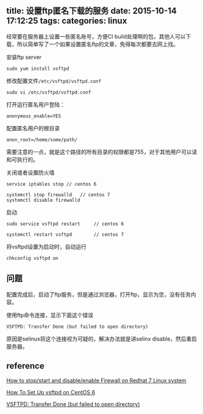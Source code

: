 title: 设置ftp匿名下载的服务
date: 2015-10-14 17:12:25
tags:
categories: linux
---

经常要在服务器上设置一些匿名账号，方便CI build处理啊的包，其他人可以下载，所以简单写了一个如果设置匿名ftp的文章，免得每次都要去网上找。

<!--more-->

安装ftp server

```
sudo yum install vsftpd
```

修改配置文件`/etc/vsftpd/vsftpd.conf`

```
sudo vi /etc/vsftpd/vsftpd.conf
```

打开运行匿名用户登陆：

```
anonymous_enable=YES
```

配置匿名用户的根目录

```
anon_root=/home/some/path/
```

需要注意的一点，就是这个路径的所有目录的权限都是755，对于其他用户可以读和可执行的。

关闭或者设置防火墙
```
service iptables stop // centos 6

systemctl stop firewalld   // centos 7
systemctl disable firewalld
```


启动
```
sudo service vsftpd restart     // centos 6

systemctl restart vsftpd        // centos 7
```

将vsftpd设置为启动时，自动运行
```
chkconfig vsftpd on
```

## 问题
配置完成后，启动了ftp服务，但是通过浏览器，打开ftp，显示为空，没有任务内容。

使用ftp命令连接，显示下面这个错误

```
VSFTPD: Transfer Done (but failed to open directory)
```

原因是selinux将这个连接视为可疑的，解决办法就是讲selinx disable，然后重启服务器。

## reference

[How to stop/start and disable/enable Firewall on Redhat 7 Linux system](http://linuxconfig.org/how-to-stop-start-and-disable-enable-firewall-on-redhat-7-linux-system)

[How To Set Up vsftpd on CentOS 6](https://www.digitalocean.com/community/tutorials/how-to-set-up-vsftpd-on-centos-6--2)

[VSFTPD: Transfer Done (but failed to open directory)](http://blog.danielburrowes.com/2009/06/vsftpd-transfer-done-but-failed-to-open.html)